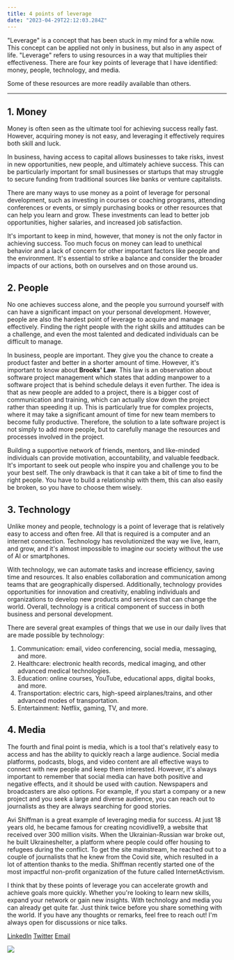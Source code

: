 ```yaml
---
title: 4 points of leverage
date: "2023-04-29T22:12:03.284Z"
---
```


"Leverage" is a concept that has been stuck in my mind for a while now. This concept can be applied not only in business, but also in any aspect of life. "Leverage" refers to using resources in a way that multiplies their effectiveness. There are four key points of leverage that I have identified: money, people, technology, and media. 

Some of these resources are more readily available than others.

---



## 1. Money

Money is often seen as the ultimate tool for achieving success really fast. However, acquiring money is not easy, and leveraging it effectively requires both skill and luck.

In business, having access to capital allows businesses to take risks, invest in new opportunities, new people, and ultimately achieve success. This can be particularly important for small businesses or startups that may struggle to secure funding from traditional sources like banks or venture capitalists.

There are many ways to use money as a point of leverage for personal development, such as investing in courses or coaching programs, attending conferences or events, or simply purchasing books or other resources that can help you learn and grow. These investments can lead to better job opportunities, higher salaries, and increased job satisfaction.

It's important to keep in mind, however, that money is not the only factor in achieving success. Too much focus on money can lead to unethical behavior and a lack of concern for other important factors like people and the environment. It's essential to strike a balance and consider the broader impacts of our actions, both on ourselves and on those around us.



## 2. People
No one achieves success alone, and the people you surround yourself with can have a significant impact on your personal development. However, people are also the hardest point of leverage to acquire and manage effectively. Finding the right people with the right skills and attitudes can be a challenge, and even the most talented and dedicated individuals can be difficult to manage.

In business, people are important. They give you the chance to create a product faster and better in a shorter amount of time. However, it's important to know about **Brooks' Law**. This law is an observation about software project management which states that adding manpower to a software project that is behind schedule delays it even further. The idea is that as new people are added to a project, there is a bigger cost of communication and training, which can actually slow down the project rather than speeding it up. This is particularly true for complex projects, where it may take a significant amount of time for new team members to become fully productive. Therefore, the solution to a late software project is not simply to add more people, but to carefully manage the resources and processes involved in the project.

Building a supportive network of friends, mentors, and like-minded individuals can provide motivation, accountability, and valuable feedback. It's important to seek out people who inspire you and challenge you to be your best self. The only drawback is that it can take a bit of time to find the right people. You have to build a relationship with them, this can also easily be broken, so you have to choose them wisely.




## 3. Technology
Unlike money and people, technology is a point of leverage that is relatively easy to access and often free.
All that is required is a computer and an internet connection. Technology has revolutionized the way we live, learn, and grow, and it's almost impossible to imagine our society without the use of AI or smartphones.

With technology, we can automate tasks and increase efficiency, saving time and resources. It also enables collaboration and communication among teams that are geographically dispersed. Additionally, technology provides opportunities for innovation and creativity, enabling individuals and organizations to develop new products and services that can change the world. Overall, technology is a critical component of success in both business and personal development.

There are several great examples of things that we use in our daily lives that are made possible by technology:

1. Communication: email, video conferencing, social media, messaging, and more.
2. Healthcare: electronic health records, medical imaging, and other advanced medical technologies.
3. Education: online courses, YouTube, educational apps, digital books, and more.
4. Transportation: electric cars, high-speed airplanes/trains, and other advanced modes of transportation.
5. Entertainment: Netflix, gaming, TV, and more.



## 4. Media
The fourth and final point is media, which is a tool that's relatively easy to access and has the ability to quickly reach a large audience. Social media platforms, podcasts, blogs, and video content are all effective ways to connect with new people and keep them interested. However, it's always important to remember that social media can have both positive and negative effects, and it should be used with caution.
Newspapers and broadcasters are also options. For example, if you start a company or a new project and you seek a large and diverse audience, you can reach out to journalists as they are always searching for good stories.

Avi Shiffman is a great example of leveraging media for success. At just 18 years old, he became famous for creating ncovidlive19, a website that received over 300 million visits. When the Ukrainian-Russian war broke out, he built Ukraineshelter, a platform where people could offer housing to refugees during the conflict. To get the site mainstream, he reached out to a couple of journalists that he knew from the Covid site, which resulted in a lot of attention thanks to the media. Shiffman recently started one of the most impactful non-profit organization of the future called InternetActivism.







I think that by these points of leverage you can accelerate growth and achieve goals more quickly. Whether you're looking to learn new skills, expand your network or gain new insights.
With technology and media you can already get quite far. Just think twice before you share something with the world.
If you have any thoughts or remarks, feel free to reach out! I'm always open for discussions or nice talks.



[LinkedIn](https://www.linkedin.com/in/victor-barra)    [Twitter](https://twitter.com/VictorBarraa)    [Email](mailto:victor.barra@live.be)


<img id="gif" src="https://media.tenor.com/t60AEyw2uLAAAAAd/to-the.gif"/>